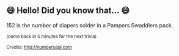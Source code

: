 ## :smile: Hello! Did you know that... :smile:
152 is the number of diapers solder in a Pampers Swaddlers pack.

<sup>(come back in 5 minutes for the next trivia)</sup>


<sup>Credits: http://numbersapi.com</sup>
